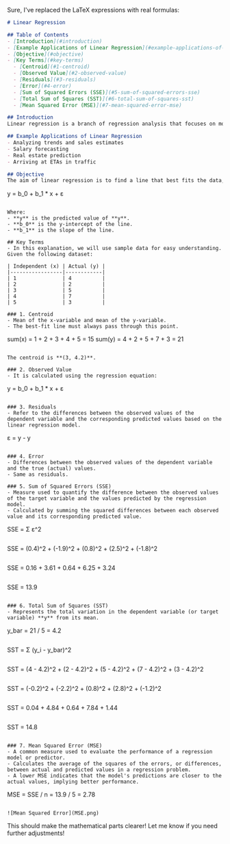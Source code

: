 Sure, I've replaced the LaTeX expressions with real formulas:

```markdown
# Linear Regression

## Table of Contents
- [Introduction](#introduction)
- [Example Applications of Linear Regression](#example-applications-of-linear-regression)
- [Objective](#objective)
- [Key Terms](#key-terms)
  - [Centroid](#1-centroid)
  - [Observed Value](#2-observed-value)
  - [Residuals](#3-residuals)
  - [Error](#4-error)
  - [Sum of Squared Errors (SSE)](#5-sum-of-squared-errors-sse)
  - [Total Sum of Squares (SST)](#6-total-sum-of-squares-sst)
  - [Mean Squared Error (MSE)](#7-mean-squared-error-mse)

## Introduction
Linear regression is a branch of regression analysis that focuses on modeling the relationship between a dependent variable and one or more independent variables by fitting a linear equation to observed data. It assumes there is a linear relationship between the variables.

## Example Applications of Linear Regression
- Analyzing trends and sales estimates
- Salary forecasting
- Real estate prediction
- Arriving at ETAs in traffic

## Objective
The aim of linear regression is to find a line that best fits the data, called the **Least Squares Line**, which minimizes the sum of the squared residuals (SSE). The equation for the line is:

```
y = b_0 + b_1 * x + ε
```

Where:
- **y** is the predicted value of **y**.
- **b_0** is the y-intercept of the line.
- **b_1** is the slope of the line.

## Key Terms
- In this explanation, we will use sample data for easy understanding. Given the following dataset:

| Independent (x) | Actual (y) |
|-----------------|------------|
| 1               | 4          |
| 2               | 2          |
| 3               | 5          |
| 4               | 7          |
| 5               | 3          |

### 1. Centroid
- Mean of the x-variable and mean of the y-variable.
- The best-fit line must always pass through this point.

```
sum(x) = 1 + 2 + 3 + 4 + 5 = 15
sum(y) = 4 + 2 + 5 + 7 + 3 = 21
```

The centroid is **(3, 4.2)**.

### 2. Observed Value
- It is calculated using the regression equation:

```
y = b_0 + b_1 * x + ε
```

### 3. Residuals
- Refer to the differences between the observed values of the dependent variable and the corresponding predicted values based on the linear regression model.

```
ε = y - y
```

### 4. Error
- Differences between the observed values of the dependent variable and the true (actual) values.
- Same as residuals.

### 5. Sum of Squared Errors (SSE)
- Measure used to quantify the difference between the observed values of the target variable and the values predicted by the regression model.
- Calculated by summing the squared differences between each observed value and its corresponding predicted value.

```
SSE = Σ ε^2
```

```
SSE = (0.4)^2 + (-1.9)^2 + (0.8)^2 + (2.5)^2 + (-1.8)^2
```

```
SSE = 0.16 + 3.61 + 0.64 + 6.25 + 3.24
```

```
SSE = 13.9
```

### 6. Total Sum of Squares (SST)
- Represents the total variation in the dependent variable (or target variable) **y** from its mean.

```
y_bar = 21 / 5 = 4.2
```

```
SST = Σ (y_i - y_bar)^2
```

```
SST = (4 - 4.2)^2 + (2 - 4.2)^2 + (5 - 4.2)^2 + (7 - 4.2)^2 + (3 - 4.2)^2
```

```
SST = (-0.2)^2 + (-2.2)^2 + (0.8)^2 + (2.8)^2 + (-1.2)^2
```

```
SST = 0.04 + 4.84 + 0.64 + 7.84 + 1.44
```

```
SST = 14.8
```

### 7. Mean Squared Error (MSE)
- A common measure used to evaluate the performance of a regression model or predictor.
- Calculates the average of the squares of the errors, or differences, between actual and predicted values in a regression problem.
- A lower MSE indicates that the model's predictions are closer to the actual values, implying better performance.

```
MSE = SSE / n = 13.9 / 5 = 2.78
```

![Mean Squared Error](MSE.png)
```

This should make the mathematical parts clearer! Let me know if you need further adjustments!